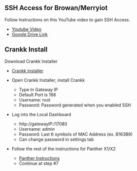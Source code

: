 ## SSH Access for Browan/Merryiot

Follow Instructions on this YouTube video to gain SSH Access. 

- [Youtube Video](https://www.youtube.com/watch?v=bkl76iK-WAo) 
- [Google Drive Link](https://drive.google.com/drive/folders/1xxxJP7udmXkyyLGqBmzz7l15Ing898cl) 


## Crankk Install

Download Crankk Installer

- [Crankk Installer](https://crankk.io/downloads/) 

- Open Crankk Installer, install Crankk
  - Type In Gateway IP
  - Default Port is 168
  - Username: root
  - Password: Password generated when you enabled SSH
 

- Log into the Local Dashboard
  - http://gatewayIP:/17080
  - Username: admin
  - Password: Last 6 symbols of MAC Address (ex. B163B9)
  - Can change password in settings tab

- Follow the rest of the instructions for Panther X1/X2
  - [Panther Instructions](https://crankk.io/storage/2023/08/Panther-X1-X2-1.pdf) 
  - Continue at step #7


